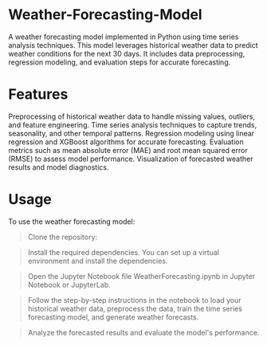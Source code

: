# Weather-Forecasting-Model
A weather forecasting model implemented in Python using time series analysis techniques. This model leverages historical weather data to predict weather conditions for the next 30 days. It includes data preprocessing, regression modeling, and evaluation steps for accurate forecasting.

# Features
Preprocessing of historical weather data to handle missing values, outliers, and feature engineering.
Time series analysis techniques to capture trends, seasonality, and other temporal patterns.
Regression modeling using linear regression and XGBoost algorithms for accurate forecasting.
Evaluation metrics such as mean absolute error (MAE) and root mean squared error (RMSE) to assess model performance.
Visualization of forecasted weather results and model diagnostics.

# Usage
To use the weather forecasting model:
> Clone the repository:

> Install the required dependencies. You can set up a virtual environment and install the dependencies.

> Open the Jupyter Notebook file WeatherForecasting.ipynb in Jupyter Notebook or JupyterLab.

> Follow the step-by-step instructions in the notebook to load your historical weather data, preprocess the data, train the time series forecasting model, and generate weather forecasts.

> Analyze the forecasted results and evaluate the model's performance.
